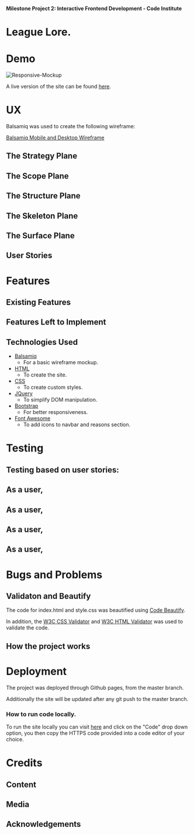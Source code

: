 **Milestone Project 2: Interactive Frontend Development - Code Institute**

# League Lore.


# Demo

![Responsive-Mockup]()

A live version of the site can be found [here](https://bob134552.github.io/). 

# UX


Balsamiq was used to create the following wireframe:

[Balsamiq Mobile and Desktop Wireframe](https://github.com/bob134552/)

## The Strategy Plane


## The Scope Plane


## The Structure Plane


## The Skeleton Plane


## The Surface Plane



## User Stories


# Features


## Existing Features


## Features Left to Implement


## Technologies Used

- [Balsamiq](https://balsamiq.com/)
  - For a basic wireframe mockup.
- [HTML](https://en.wikipedia.org/wiki/HTML)
  - To create the site.
- [CSS](https://en.wikipedia.org/wiki/Cascading_Style_Sheets)
  - To create custom styles.
- [JQuery](https://jquery.com)
  - To simplify DOM manipulation.
- [Bootstrap](https://getbootstrap.com/)
  - For better responsiveness.
- [Font Awesome](https://fontawesome.com/)
  - To add icons to navbar and reasons section.

# Testing

## Testing based on user stories:

## As a user, 

## As a user, 

## As a user, 

## As a user, 


# Bugs and Problems


## Validaton and Beautify

The code for index.html and style.css was beautified using [Code Beautify](https://codebeautify.org/).

In addition, the [W3C CSS Validator](https://jigsaw.w3.org/css-validator/) and [W3C HTML Validator](https://validator.w3.org/#validate_by_input+with_options) was used to validate the code.

## How the project works


# Deployment

The project was deployed through Github pages, from the master branch.

Additionally the site will be updated after any git push to the master branch.


### How to run code locally.

To run the site locally you can visit [here]() and click on the "Code" drop down option, you then copy the HTTPS code provided into a code editor of your choice.

# Credits

## Content


## Media



## Acknowledgements
